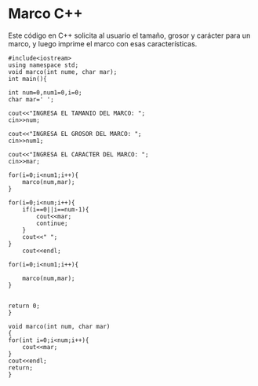 # Marco C++
Este código en C++ solicita al usuario el tamaño, grosor y carácter para un marco, y luego imprime el marco con esas características.

	#include<iostream>
	using namespace std;
	void marco(int nume, char mar);
	int main(){
	
	int num=0,num1=0,i=0;
	char mar=' ';
	
	cout<<"INGRESA EL TAMANIO DEL MARCO: ";
	cin>>num;
	
	cout<<"INGRESA EL GROSOR DEL MARCO: ";
	cin>>num1;
	
	cout<<"INGRESA EL CARACTER DEL MARCO: ";
	cin>>mar;
	
	for(i=0;i<num1;i++){
		marco(num,mar);
	}
	
	for(i=0;i<num;i++){
		if(i==0||i==num-1){
			cout<<mar;
			continue;
		}
		cout<<" ";
	}
		cout<<endl;
	
	for(i=0;i<num1;i++){
	
		marco(num,mar);
	}
		
	
	return 0;
	}

	void marco(int num, char mar)
	{
	for(int i=0;i<num;i++){
		cout<<mar;
	}
	cout<<endl;
	return;
	}
